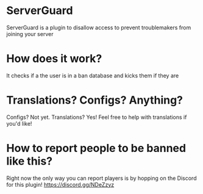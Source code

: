 # ServerGuard

ServerGuard is a plugin to disallow access to prevent troublemakers from joining your server

# How does it work?

It checks if a the user is in a ban database and kicks them if they are

# Translations? Configs? Anything?

Configs? Not yet.
Translations? Yes! Feel free to help with translations if you'd like!

# How to report people to be banned like this?

Right now the only way you can report players is by hopping on the Discord for this plugin! https://discord.gg/NDeZzyz
